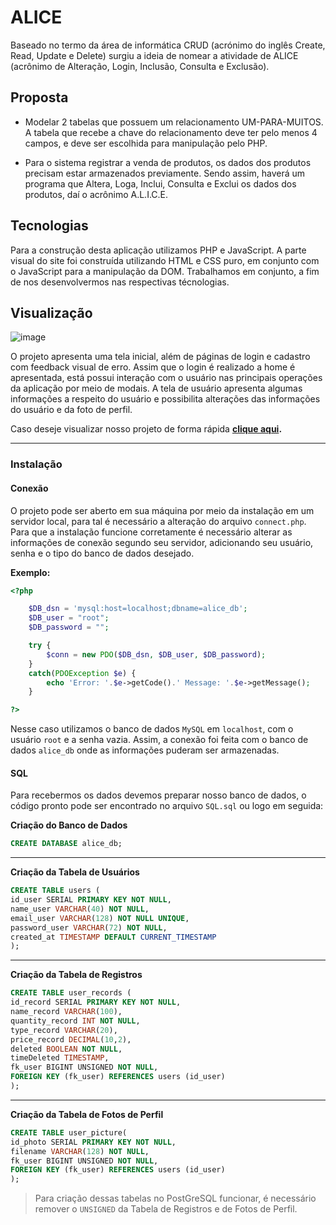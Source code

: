 # ALICE

Baseado no termo da área de informática CRUD (acrónimo do inglês Create, Read, Update e
Delete) surgiu a ideia de nomear a atividade de ALICE (acrônimo de Alteração, Login, Inclusão,
Consulta e Exclusão).

## Proposta 

- Modelar 2 tabelas que possuem um relacionamento UM-PARA-MUITOS. A tabela que recebe a chave do relacionamento deve ter pelo menos 4 campos, e deve ser escolhida para manipulação pelo PHP.

- Para o sistema registrar a venda de produtos, os dados dos produtos precisam estar armazenados previamente. Sendo assim, haverá um programa que Altera, Loga, Inclui, Consulta e Exclui os dados dos produtos, daí o acrônimo A.L.I.C.E.

## Tecnologias 

Para a construção desta aplicação utilizamos PHP e JavaScript. A parte visual do site foi construída utilizando HTML e CSS puro, em conjunto com o JavaScript para a manipulação da DOM. Trabalhamos em conjunto, a fim de nos desenvolvermos nas respectivas técnologias. 

## Visualização 

![image](https://user-images.githubusercontent.com/69210720/123141339-a9f63080-d42e-11eb-9eea-4e1524f3e29c.png)

O projeto apresenta uma tela inicial, além de páginas de login e cadastro com feedback visual de erro. Assim que o login é realizado a home é apresentada, está possui interação com o usuário nas principais operações da aplicação por meio de modais. A tela de usuário apresenta algumas informações a respeito do usuário e possibilita alterações das informações do usuário e da foto de perfil. 

Caso deseje visualizar nosso projeto de forma rápida **[clique aqui](http://200.145.153.175/felipeestevanatto/Projetos/ALICE/).**

****

### Instalação 
#### Conexão 

O projeto pode ser aberto em sua máquina por meio da instalação em um servidor local, para tal é necessário a alteração do arquivo ```connect.php```. Para que a instalação funcione corretamente é necessário alterar as informações de conexão segundo seu servidor, adicionando seu usuário, senha e o tipo do banco de dados desejado. 

**Exemplo:**

```php
<?php

    $DB_dsn = 'mysql:host=localhost;dbname=alice_db';
    $DB_user = "root";
    $DB_password = "";

    try {
        $conn = new PDO($DB_dsn, $DB_user, $DB_password);
    }
    catch(PDOException $e) {
        echo 'Error: '.$e->getCode().' Message: '.$e->getMessage(); 
    }

?>
```

Nesse caso utilizamos o banco de dados ```MySQL``` em ```localhost```, com o usuário ```root``` e a senha vazia. Assim, a conexão foi feita com o banco de dados ```alice_db``` onde as informações puderam ser armazenadas. 

#### SQL

Para recebermos os dados devemos preparar nosso banco de dados, o código pronto pode ser encontrado no arquivo ```SQL.sql``` ou logo em seguida: 

**Criação do Banco de Dados**
```sql
CREATE DATABASE alice_db;
```

****

**Criação da Tabela de Usuários**
```sql
CREATE TABLE users (
id_user SERIAL PRIMARY KEY NOT NULL,
name_user VARCHAR(40) NOT NULL,
email_user VARCHAR(128) NOT NULL UNIQUE,
password_user VARCHAR(72) NOT NULL,
created_at TIMESTAMP DEFAULT CURRENT_TIMESTAMP
);
```

****

**Criação da Tabela de Registros**
```sql
CREATE TABLE user_records (
id_record SERIAL PRIMARY KEY NOT NULL,
name_record VARCHAR(100),
quantity_record INT NOT NULL,
type_record VARCHAR(20),
price_record DECIMAL(10,2),
deleted BOOLEAN NOT NULL,
timeDeleted TIMESTAMP,
fk_user BIGINT UNSIGNED NOT NULL,
FOREIGN KEY (fk_user) REFERENCES users (id_user)
);
```

****

**Criação da Tabela de Fotos de Perfil**
```sql
CREATE TABLE user_picture(
id_photo SERIAL PRIMARY KEY NOT NULL,
filename VARCHAR(128) NOT NULL,
fk_user BIGINT UNSIGNED NOT NULL, 
FOREIGN KEY (fk_user) REFERENCES users (id_user)
);
```
>Para criação dessas tabelas no PostGreSQL funcionar, é necessário remover o ```UNSIGNED``` da Tabela de Registros e de Fotos de Perfil.